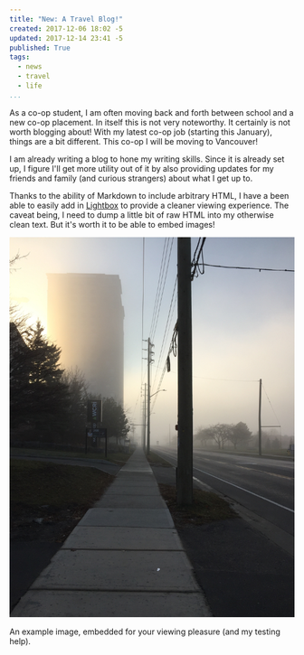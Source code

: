 ```yaml
---
title: "New: A Travel Blog!"
created: 2017-12-06 18:02 -5
updated: 2017-12-14 23:41 -5
published: True
tags:
  - news
  - travel
  - life
...
```


As a co-op student, I am often moving back and forth between school and a new
co-op placement. In itself this is not very noteworthy. It certainly is not
worth blogging about! With my latest co-op job (starting this January), things
are a bit different. This co-op I will be moving to Vancouver!

I am already writing a blog to hone my writing skills. Since it is already set
up, I figure I'll get more utility out of it by also providing updates for my
friends and family (and curious strangers) about what I get up to.

Thanks to the ability of Markdown to include arbitrary HTML, I have a been
able to easily add in
[Lightbox](https://github.com/lokesh/lightbox2/) to provide a cleaner viewing
experience. The caveat being, I need to dump a little bit of raw HTML into my
otherwise clean text. But it's worth it to be able to embed images!

<a href="/static/images/2017-12-06.jpg" data-lightbox="image-1"
	data-title="An example image">
<img class="thumbnail" src="/static/images/2017-12-06.jpg"
	alt="A foggy day in Waterloo, ON">
</a>

An example image, embedded for your viewing pleasure (and my testing help).


